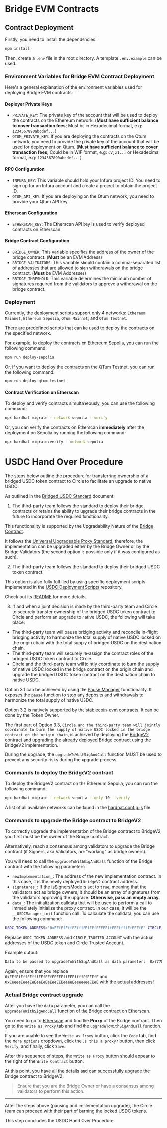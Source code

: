 # Bridge EVM Contracts

## Contract Deployment

Firstly, you need to install the dependencies:

```bash
npm install
```

Then, create a `.env` file in the root directory. A template `.env.example` can be used.

### Environment Variables for Bridge EVM Contract Deployment

Here's a general explanation of the environment variables used for deploying Bridge EVM contracts:

#### Deployer Private Keys
- `PRIVATE_KEY`: The private key of the account that will be used to deploy the contracts on the Ethereum network.
(**Must have sufficient balance to cover transaction fees**; Must be in Hexadecimal format, e.g: `1234567890abcdef...`)
- `QTUM_PRIVATE_KEY`: If you are deploying the contracts on the Qtum network, you need to provide the private key of the account that will be used for deployment on Qtum. (**Must have sufficient balance to cover transaction fees**; Could be in WIF format, e.g: `cVjz1...` or Hexadecimal format, e.g: `1234567890abcdef...`)


#### RPC Configuration
- `INFURA_KEY`: This variable should hold your Infura project ID. You need to sign up for an Infura account and create a project to obtain the project ID.
- `QTUM_API_KEY`: If you are deploying on the Qtum network, you need to provide your Qtum API key.

#### Etherscan Configuration
- `ETHERSCAN_KEY`: The Etherscan API key is used to verify deployed contracts on Etherscan.

#### Bridge Contract Configuration
- `BRIDGE_OWNER`: This variable specifies the address of the owner of the bridge contract. (**Must** be an EVM Address)
- `BRIDGE_VALIDATORS`: This variable should contain a comma-separated list of addresses that are allowed to sign withdrawals on the bridge contract. (**Must** be EVM Addresses)
- `BRIDGE_THRESHOLD`: This variable determines the minimum number of signatures required from the validators to approve a withdrawal on the bridge contract.

### Deployment

Currently, the deployment scripts support only 4 networks: `Ethereum Mainnet`, `Ethereum Sepolia`, `QTum Mainnet`, and `QTum Testnet`.

There are predefined scripts that can be used to deploy the contracts on the specified network.

For example, to deploy the contracts on Ethereum Sepolia, you can run the following command:

```bash
npm run deploy-sepolia
```
Or, if you want to deploy the contracts on the QTum Testnet, you can run the following command:

```bash
npm run deploy-qtum-testnet
```

#### Contract Verification on Etherscan

To deploy and verify contracts simultaneously, you can use the following command:

```bash
npx hardhat migrate --network sepolia --verify
```

Or, you can verify the contracts on Etherscan **immediately** after the deployment on Sepolia by running the following command:

```bash
npx hardhat migrate:verify --network sepolia
```

# USDC Hand Over Procedure

The steps below outline the procedure for transferring ownership of a bridged USDC token contract to Circle to facilitate an upgrade to native USDC.

As outlined in the [Bridged USDC Standard](https://github.com/circlefin/stablecoin-evm/blob/c582e58f691cc0cc7df1c85b6ac07267f8861520/doc/bridged_USDC_standard.md#bridged-usdc-standard) document:

1. The third-party team follows the standard to deploy their bridge contracts or retains the ability to upgrade their bridge contracts in the future to incorporate the required functionality.

This functionality is supported by the Upgradability Nature of the [Bridge Contract](https://github.com/qtumproject/bridge-evm-contracts/blob/3c50da4b2a753659de158fb8a1fb975ff3f97bdb/contracts/bridge/Bridge.sol#L18).

It follows the [Universal Upgradeable Proxy Standard](https://eips.ethereum.org/EIPS/eip-1822); therefore, the implementation can be upgraded either by the Bridge Owner or by the Bridge Validators (the second option is possible only if it was configured as such).

2. The third-party team follows the standard to deploy their bridged USDC token contract.

This option is also fully fulfilled by using specific deployment scripts implemented in the [USDC Deployment Scripts](https://github.com/qtumproject/usdc-deployment-script) repository.

Check out its [README](https://github.com/qtumproject/usdc-deployment-script?tab=readme-ov-file#usdc-deployment-scripts) for more details.

3. If and when a joint decision is made by the third-party team and Circle to securely transfer ownership of the bridged USDC token contract to Circle and perform an upgrade to native USDC, the following will take place:
- The third-party team will pause bridging activity and reconcile in-flight bridging activity to harmonize the total supply of native USDC locked on
  the origin chain with the total supply of bridged USDC on the destination chain.
- The third-party team will securely re-assign the contract roles of the bridged USDC token contract to Circle.
- Circle and the third-party team will jointly coordinate to burn the supply of native USDC locked in the bridge contract on the origin chain and upgrade the bridged USDC token contract on the destination chain to native USDC.

Option 3.1 can be achieved by using the [Pause Manager](https://github.com/qtumproject/bridge-evm-contracts/blob/main/contracts/utils/PauseManager.sol)
functionality. It exposes the `pause` function to stop any deposits and withdrawals to harmonize the total supply of native USDC.

Option 3.2 is natively supported by the [stablecoin-evm](https://github.com/circlefin/stablecoin-evm/tree/c582e58f691cc0cc7df1c85b6ac07267f8861520) contracts. It can be done by the Token Owner.

The first part of Option 3.3, `Circle and the third-party team will jointly coordinate to burn the supply of native USDC locked in the bridge contract on the origin chain`, is achieved by deploying the [BridgeV2]() contract and upgrading the already deployed Bridge contract using the BridgeV2 implementation.

During the upgrade, the `upgradeToWithSigAndCall` function MUST be used to prevent any security risks during the upgrade process.

### Commands to deploy the BridgeV2 contract

To deploy the BridgeV2 contract on the Ethereum Sepolia, you can run the following command:

```bash
npx hardhat migrate --network sepolia --only 10 --verify
```

A list of all available networks can be found in the [hardhat.config.js](https://github.com/qtumproject/bridge-evm-contracts/blob/3c50da4b2a753659de158fb8a1fb975ff3f97bdb/hardhat.config.ts) file.

### Commands to upgrade the Bridge contract to BridgeV2

To correctly upgrade the implementation of the Bridge contract to BridgeV2, you first must be the owner of the Bridge contract.

Alternatively, reach a consensus among validators to upgrade the Bridge contract (if Signers, aka Validators, are "working" as bridge owners).

You will need to call the `upgradeToWithSigAndCall` function of the Bridge contract with the following parameters:

- `newImplementation_`: The address of the new implementation contract. In this case, it is the newly deployed `BridgeV2` contract address.
- `signatures_`: If the [isSignersMode](https://github.com/qtumproject/bridge-evm-contracts/blob/3c50da4b2a753659de158fb8a1fb975ff3f97bdb/contracts/utils/Signers.sol#L42) is set to `true`, meaning that the validators act as bridge owners, it should be an array of signatures from the validators approving the upgrade. __Otherwise, pass an empty array.__
- `data_`: The initialization calldata that will be used to perform a call to immediately initialize the proxy contract.
  In our case, it will be the `__USDCManager_init` function call. To calculate the calldata, you can use the following command:

```bash
USDC_TOKEN_ADDRESS="0xFFfFfFffFFfffFFfFFfFFFFFffFFFffffFfFFFfF" CIRCLE_TRUSTED_ACCOUNT="0xEeeeeEeeeEeEeeEeEeEeeEEEeeeeEeeeeeeeEEeE" npx hardhat run ./scripts/hardhat/calculate-bridgeV2-upgrade-data.ts
```

Replace `USDC_TOKEN_ADDRESS` and `CIRCLE_TRUSTED_ACCOUNT` with the actual addresses of the USDC token and Circle Trusted Account.

Example output:

```bash
Data to be passed to upgradeToWithSigAndCall as data parameter:  0x7778cd29000000000000000000000000ffffffffffffffffffffffffffffffffffffffff000000000000000000000000eeeeeeeeeeeeeeeeeeeeeeeeeeeeeeeeeeeeeeee
```

Again, ensure that you replace `0xFFfFfFffFFfffFFfFFfFFFFFffFFFffffFfFFFfF` and `0xEeeeeEeeeEeEeeEeEeEeeEEEeeeeEeeeeeeeEEeE` with the actual addresses!

### Actual Bridge contract upgrade

After you have the `data` parameter, you can call the `upgradeToWithSigAndCall` function of the Bridge contract on Etherscan.

You need to go to [Etherscan](https://etherscan.io/) and find the **Proxy** of the Bridge contract. Then go to the `Write as Proxy` tab and find the `upgradeToWithSigAndCall` function.

If you are unable to see the `Write as Proxy` button, click the `Code` tab, find the `More Options` dropdown, click the `Is this a proxy?` button,
then click `Verify`, and finally, click `Save`.

After this sequence of steps, the `Write as Proxy` button should appear to the right of the `Write Contract` button.

At this point, you have all the details and can successfully upgrade the Bridge contract to BridgeV2.

> Ensure that you are the Bridge Owner or have a consensus among validators to perform this action.

--- 

After the steps above (pausing and implementation upgrade), the Circle team can proceed with their part of burning the locked USDC tokens.

This step concludes the USDC Hand Over Procedure.
